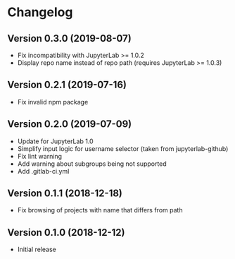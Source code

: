 # Changelog

## Version 0.3.0 (2019-08-07)

- Fix incompatibility with JupyterLab >= 1.0.2
- Display repo name instead of repo path (requires JupyterLab >= 1.0.3)

## Version 0.2.1 (2019-07-16)

- Fix invalid npm package

## Version 0.2.0 (2019-07-09)

- Update for JupyterLab 1.0
- Simplify input logic for username selector
  (taken from jupyterlab-github)
- Fix lint warning
- Add warning about subgroups being not supported
- Add .gitlab-ci.yml

## Version 0.1.1 (2018-12-18)

- Fix browsing of projects with name that differs from path

## Version 0.1.0 (2018-12-12)

- Initial release
